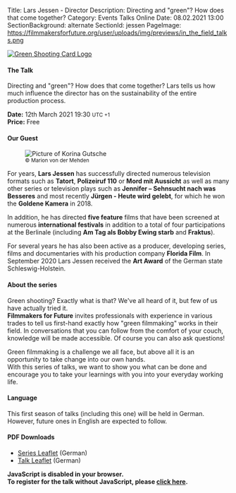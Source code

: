 Title: Lars Jessen - Director
Description: Directing and "green"? How does that come together?
Category: Events Talks Online
Date: 08.02.2021 13:00
SectionBackground: alternate
SectionId: jessen
PageImage: https://filmmakersforfuture.org/user/uploads/img/previews/in_the_field_talks.png

<div class="row justify-content-center text-center">
	<div class="col-lg-7 col-md-10 mb-3">
			<a href="https://filmmakersforfuture.org/en/events"><img src="/user/uploads/img/posts/events/talks/2021/header_en.png" class="img-fluid" alt="Green Shooting Card Logo"></a>
	</div>
</div>


#### The Talk
Directing and "green"? How does that come together? Lars tells us how much influence the director has on the sustainability of the entire production process.  

**Date:** <span class="text-white date" data-time="2021-03-12T19:30:00+01:00">12th March 2021 19:30 <small>UTC +1</small></span>  
**Price:** Free

#### Our Guest

<div class="row justify-content-left text-left align-items-center">
	<div class="col-xl-3 col-lg-4 col-md-10 col-sm-10 col-10">
		<figure class="figure">
			<img src="/user/uploads/img/posts/events/talks/2021/jessen_lars_c_marion_von_der_mehden.jpg" class="figure-img img-fluid" alt="Picture of Korina Gutsche">
			<figcaption class="text-center text-white">
				<small>&copy; Marion von der Mehden</small>
			</figcaption>
		</figure>
	</div>
	<div class="col-xl col-lg text-white">
		<p>For years, <b>Lars Jessen</b> has successfully directed numerous television formats such as <b>Tatort</b>, <b>Polizeiruf 110</b> or <b>Mord mit Aussicht</b> as well as many other series or television plays such as <b>Jennifer – Sehnsucht nach was Besseres</b> and most recently <b>Jürgen - Heute wird gelebt</b>, for which he won the <b>Goldene Kamera</b> in 2018.</p> 
		<p>In addition, he has directed <b>five feature</b> films that have been screened at numerous <b>international festivals</b> in addition to a total of four participations at the Berlinale (including <b>Am Tag als Bobby Ewing starb</b> and <b>Fraktus</b>).</p>
		<p>For several years he has also been active as a producer, developing series, films and documentaries with his production company <b>Florida Film</b>.
		In September 2020 Lars Jessen received the <b>Art Award</b> of the German state Schleswig-Holstein.</p>
	</div>
</div>


#### About the series
Green shooting? Exactly what is that? We've all heard of it, but few of us have actually tried it.  
**Filmmakers for Future** invites professionals with experience in various trades to tell us first-hand exactly how "green filmmaking" works in their field.
In conversations that you can follow from the comfort of your couch, knowledge will be made accessible. Of course you can also ask questions!  

Green filmmaking is a challenge we all face, but above all it is an opportunity to take change into our own hands.  
With this series of talks, we want to show you what can be done and encourage you to take your learnings with you into your everyday working life.

#### Language
This first season of talks (including this one) will be held in German. However, future ones in English are expected to follow.

#### PDF Downloads
* [Series Leaflet](/user/uploads/files/flyers/Fm4F_Praxisgespraeche.pdf) (German)
* [Talk Leaflet](/user/uploads/files/flyers/Fm4F_Praxisgespraeche_4_Regie_Lars_Jessen.pdf) (German)

<link rel="stylesheet" type="text/css" href="https://events.fm4f.org/Fm4F/rsyzl/widget/v1.css">
<link rel="stylesheet" type="text/css" href="/user/themes/fm4ftheme/css/pretix.css">
<style>#jessen .pretix-widget-availability-available, #jessen .pretix-widget-item-price-col{display:none}</style>
<script type="text/javascript" src="https://events.fm4f.org/widget/v1.de-informal.js" async></script>

<div class="row justify-content-center">
	<pretix-widget class="col-xl-6 col-lg-6 col-md-8 col-sm-10 col-10" event="https://events.fm4f.org/Fm4F/rsyzl/"></pretix-widget>
	<noscript>
		<style> pretix-widget { display: none } </style>
		<div class="text-center text-white pt-2 pb-2">
			<b>JavaScript is disabled in your browser.<br>
				To register for the talk without JavaScript, please <a target="_blank" rel="noopener" href="https://events.fm4f.org/Fm4F/rsyzl/">click here</a>.</b>
		</div>
	</noscript>
</div>
